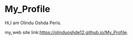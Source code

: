 # My_Profile
Hi,I am Olindu Oshda Peris.

my_web site link:https://olinduoshde12.github.io/My_Profile.
